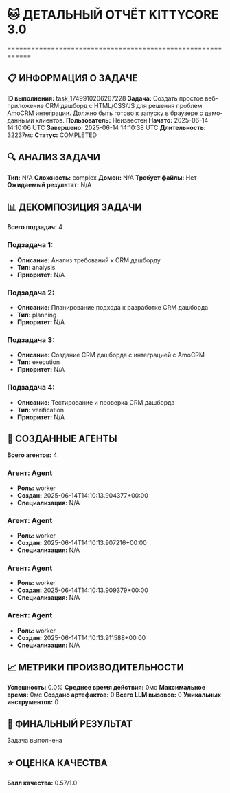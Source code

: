 # 🐱 ДЕТАЛЬНЫЙ ОТЧЁТ KITTYCORE 3.0
============================================================

## 📋 ИНФОРМАЦИЯ О ЗАДАЧЕ
**ID выполнения:** task_1749910206267228
**Задача:** Создать простое веб-приложение CRM дашборд с HTML/CSS/JS для решения проблем AmoCRM интеграции. Должно быть готово к запуску в браузере с демо-данными клиентов.
**Пользователь:** Неизвестен
**Начато:** 2025-06-14 14:10:06 UTC
**Завершено:** 2025-06-14 14:10:38 UTC
**Длительность:** 32237мс
**Статус:** COMPLETED

## 🔍 АНАЛИЗ ЗАДАЧИ
**Тип:** N/A
**Сложность:** complex
**Домен:** N/A
**Требует файлы:** Нет
**Ожидаемый результат:** N/A

## 📊 ДЕКОМПОЗИЦИЯ ЗАДАЧИ
**Всего подзадач:** 4

### Подзадача 1:
- **Описание:** Анализ требований к CRM дашборду
- **Тип:** analysis
- **Приоритет:** N/A

### Подзадача 2:
- **Описание:** Планирование подхода к разработке CRM дашборда
- **Тип:** planning
- **Приоритет:** N/A

### Подзадача 3:
- **Описание:** Создание CRM дашборда с интеграцией с AmoCRM
- **Тип:** execution
- **Приоритет:** N/A

### Подзадача 4:
- **Описание:** Тестирование и проверка CRM дашборда
- **Тип:** verification
- **Приоритет:** N/A

## 🤖 СОЗДАННЫЕ АГЕНТЫ
**Всего агентов:** 4

### Агент: Agent
- **Роль:** worker
- **Создан:** 2025-06-14T14:10:13.904377+00:00
- **Специализация:** N/A

### Агент: Agent
- **Роль:** worker
- **Создан:** 2025-06-14T14:10:13.907216+00:00
- **Специализация:** N/A

### Агент: Agent
- **Роль:** worker
- **Создан:** 2025-06-14T14:10:13.909379+00:00
- **Специализация:** N/A

### Агент: Agent
- **Роль:** worker
- **Создан:** 2025-06-14T14:10:13.911588+00:00
- **Специализация:** N/A

## 📈 МЕТРИКИ ПРОИЗВОДИТЕЛЬНОСТИ
**Успешность:** 0.0%
**Среднее время действия:** 0мс
**Максимальное время:** 0мс
**Создано артефактов:** 0
**Всего LLM вызовов:** 0
**Уникальных инструментов:** 0

## 🎯 ФИНАЛЬНЫЙ РЕЗУЛЬТАТ
Задача выполнена

## ⭐ ОЦЕНКА КАЧЕСТВА
**Балл качества:** 0.57/1.0
